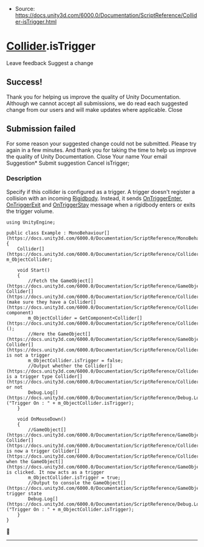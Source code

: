 * Source: https://docs.unity3d.com/6000.0/Documentation/ScriptReference/Collider-isTrigger.html

#  [Collider](https://docs.unity3d.com/6000.0/Documentation/ScriptReference/Collider.html).isTrigger
Leave feedback
Suggest a change
## Success!
Thank you for helping us improve the quality of Unity Documentation. Although we cannot accept all submissions, we do read each suggested change from our users and will make updates where applicable.
Close
## Submission failed
For some reason your suggested change could not be submitted. Please <a>try again</a> in a few minutes. And thank you for taking the time to help us improve the quality of Unity Documentation.
Close
Your name Your email Suggestion* Submit suggestion
Cancel
isTrigger; 
### Description
Specify if this collider is configured as a trigger.
A trigger doesn't register a collision with an incoming [Rigidbody](https://docs.unity3d.com/6000.0/Documentation/ScriptReference/Rigidbody.html). Instead, it sends [OnTriggerEnter](https://docs.unity3d.com/6000.0/Documentation/ScriptReference/Collider.OnTriggerEnter.html), [OnTriggerExit](https://docs.unity3d.com/6000.0/Documentation/ScriptReference/Collider.OnTriggerExit.html) and [OnTriggerStay](https://docs.unity3d.com/6000.0/Documentation/ScriptReference/Collider.OnTriggerStay.html) message when a rigidbody enters or exits the trigger volume.
```
using UnityEngine;  
  
public class Example : MonoBehaviour[](https://docs.unity3d.com/6000.0/Documentation/ScriptReference/MonoBehaviour.html)
{
    Collider[](https://docs.unity3d.com/6000.0/Documentation/ScriptReference/Collider.html) m_ObjectCollider;  
  
    void Start()
    {
        //Fetch the GameObject[](https://docs.unity3d.com/6000.0/Documentation/ScriptReference/GameObject.html)'s Collider[](https://docs.unity3d.com/6000.0/Documentation/ScriptReference/Collider.html) (make sure they have a Collider[](https://docs.unity3d.com/6000.0/Documentation/ScriptReference/Collider.html) component)
        m_ObjectCollider = GetComponent<Collider[](https://docs.unity3d.com/6000.0/Documentation/ScriptReference/Collider.html)>();
        //Here the GameObject[](https://docs.unity3d.com/6000.0/Documentation/ScriptReference/GameObject.html)'s Collider[](https://docs.unity3d.com/6000.0/Documentation/ScriptReference/Collider.html) is not a trigger
        m_ObjectCollider.isTrigger = false;
        //Output whether the Collider[](https://docs.unity3d.com/6000.0/Documentation/ScriptReference/Collider.html) is a trigger type Collider[](https://docs.unity3d.com/6000.0/Documentation/ScriptReference/Collider.html) or not
        Debug.Log[](https://docs.unity3d.com/6000.0/Documentation/ScriptReference/Debug.Log.html)("Trigger On : " + m_ObjectCollider.isTrigger);
    }  
  
    void OnMouseDown()
    {
        //GameObject[](https://docs.unity3d.com/6000.0/Documentation/ScriptReference/GameObject.html)'s Collider[](https://docs.unity3d.com/6000.0/Documentation/ScriptReference/Collider.html) is now a trigger Collider[](https://docs.unity3d.com/6000.0/Documentation/ScriptReference/Collider.html) when the GameObject[](https://docs.unity3d.com/6000.0/Documentation/ScriptReference/GameObject.html) is clicked. It now acts as a trigger
        m_ObjectCollider.isTrigger = true;
        //Output to console the GameObject[](https://docs.unity3d.com/6000.0/Documentation/ScriptReference/GameObject.html)’s trigger state
        Debug.Log[](https://docs.unity3d.com/6000.0/Documentation/ScriptReference/Debug.Log.html)("Trigger On : " + m_ObjectCollider.isTrigger);
    }
}

```

* * *
